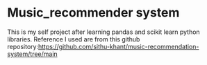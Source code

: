 # Music_recommender system
This is my self project after learning pandas and scikit learn python libraries.
Reference I used are from this github repository:https://github.com/sithu-khant/music-recommendation-system/tree/main
